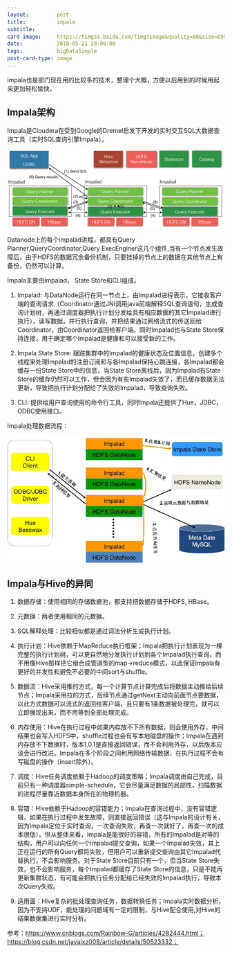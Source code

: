 ```yaml
---
layout:         post
title:          impala
subtitle:       
card-image:     https://timgsa.baidu.com/timg?image&quality=80&size=b9999_10000&sec=1546687466602&di=fc05de7896de124550dcf46e8f4426de&imgtype=0&src=http%3A%2F%2Fb-ssl.duitang.com%2Fuploads%2Fitem%2F201506%2F10%2F20150610132610_SVBja.jpeg
date:           2018-05-21 20:00:00
tags:           bigDataSimple
post-card-type: image
---
```


impala也是部门现在用的比较多的技术，整理个大概，方便以后用到的时候用起来更加轻松愉快。

## Impala架构 
Impala是Cloudera在受到Google的Dremel启发下开发的实时交互SQL大数据查询工具（实时SQL查询引擎Impala）。

![MacDown Screenshot](/assets/images/5ae2ba6f0001a8c905000181.jpg)

Datanode上的每个impalad进程，都具有Query Planner,QueryCoordinator,Query ExecEnginer这几个组件,当有一个节点发生故障后，由于HDFS的数据冗余备份机制，只要挂掉的节点上的数据在其他节点上有备份，仍然可以计算。

Impala主要由Impalad， State Store和CLI组成。

1. Impalad: 与DataNode运行在同一节点上，由Impalad进程表示，它接收客户端的查询请求（Coordinator通过JNI调用java前端解释SQL查询语句，生成查询计划树，再通过调度器把执行计划分发给具有相应数据的其它Impalad进行执行），读写数据，并行执行查询，并把结果通过网络流式的传送回给Coordinator，由Coordinator返回给客户端。同时Impalad也与State Store保持连接，用于确定哪个Impalad是健康和可以接受新的工作。

2. Impala State Store: 跟踪集群中的Impalad的健康状态及位置信息，创建多个线程来处理Impalad的注册订阅和与各Impalad保持心跳连接，各Impalad都会缓存一份State Store中的信息，当State Store离线后，因为Impalad有State Store的缓存仍然可以工作，但会因为有些Impalad失效了，而已缓存数据无法更新，导致把执行计划分配给了失效的Impalad，导致查询失败。

3. CLI: 提供给用户查询使用的命令行工具，同时Impala还提供了Hue，JDBC， ODBC使用接口。

Impala处理数据流程：

![MacDown Screenshot](/assets/images/092100494176141.png)

## Impala与Hive的异同
1. 数据存储：使用相同的存储数据池，都支持把数据存储于HDFS, HBase。

2. 元数据：两者使用相同的元数据。

3. SQL解释处理：比较相似都是通过词法分析生成执行计划。

4. 执行计划：Hive依赖于MapReduce执行框架；Impala把执行计划表现为一棵完整的执行计划树，可以更自然地分发执行计划到各个Impalad执行查询，而不用像Hive那样把它组合成管道型的map->reduce模式，以此保证Impala有更好的并发性和避免不必要的中间sort与shuffle。

5. 数据流：Hive采用推的方式，每一个计算节点计算完成后将数据主动推给后续节点；Impala采用拉的方式，后续节点通过getNext主动向前面节点要数据，以此方式数据可以流式的返回给客户端，且只要有1条数据被处理完，就可以立即展现出来，而不用等到全部处理完成。

6. 内存使用：Hive在执行过程中如果内存放不下所有数据，则会使用外存，中间结果也会写入HDFS中，shuffle过程也会有写本地磁盘的操作；Impala在遇到内存放不下数据时，版本1.0.1是直接返回错误，而不会利用外存，以后版本应该会进行改进。Impala在多个阶段之间利用网络传输数据，在执行过程不会有写磁盘的操作（insert除外）。

7. 调度：Hive任务调度依赖于Hadoop的调度策略；Impala调度由自己完成，目前只有一种调度器simple-schedule，它会尽量满足数据的局部性，扫描数据的进程尽量靠近数据本身所在的物理机器。

8. 容错：Hive依赖于Hadoop的容错能力；Impala在查询过程中，没有容错逻辑，如果在执行过程中发生故障，则直接返回错误（这与Impala的设计有关，因为Impala定位于实时查询，一次查询失败，再查一次就好了，再查一次的成本很低）。但从整体来看，Impala是能很好的容错，所有的Impalad是对等的结构，用户可以向任何一个Impalad提交查询，如果一个Impalad失效，其上正在运行的所有Query都将失败，但用户可以重新提交查询由其它Impalad代替执行，不会影响服务。对于State Store目前只有一个，但当State Store失效，也不会影响服务，每个Impalad都缓存了State Store的信息，只是不能再更新集群状态，有可能会把执行任务分配给已经失效的Impalad执行，导致本次Query失败。

9. 适用面：Hive复杂的批处理查询任务，数据转换任务；Impala实时数据分析，因为不支持UDF，能处理的问题域有一定的限制，与Hive配合使用,对Hive的结果数据集进行实时分析。

参考：https://www.cnblogs.com/Rainbow-G/articles/4282444.html；
https://blog.csdn.net/javajxz008/article/details/50523332；
